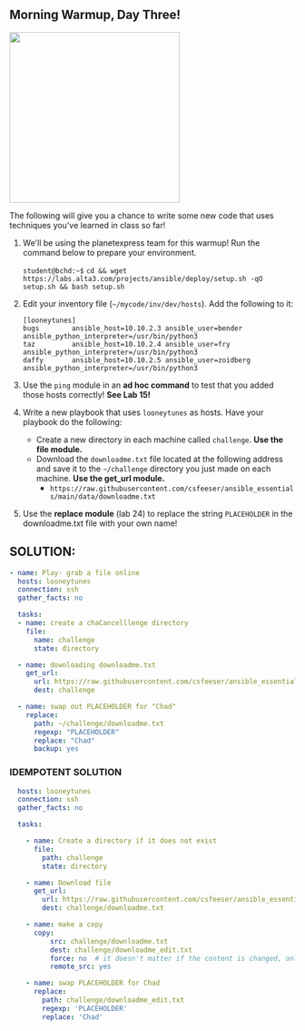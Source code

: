## Morning Warmup, Day Three!

<img src="https://miro.medium.com/max/1200/1*sssWakAf5erMGDqt9GACVA.jpeg" width="300"/>

The following will give you a chance to write some new code that uses techniques you've learned in class so far!

1. We'll be using the planetexpress team for this warmup! Run the command below to prepare your environment.

    `student@bchd:~$` `cd && wget https://labs.alta3.com/projects/ansible/deploy/setup.sh -qO setup.sh && bash setup.sh`

0. Edit your inventory file (`~/mycode/inv/dev/hosts`). Add the following to it:

    ```
    [looneytunes]
    bugs        ansible_host=10.10.2.3 ansible_user=bender ansible_python_interpreter=/usr/bin/python3
    taz         ansible_host=10.10.2.4 ansible_user=fry ansible_python_interpreter=/usr/bin/python3
    daffy       ansible_host=10.10.2.5 ansible_user=zoidberg ansible_python_interpreter=/usr/bin/python3
    ```
    
0. Use the `ping` module in an **ad hoc command** to test that you added those hosts correctly! **See Lab 15!**

0. Write a new playbook that uses `looneytunes` as hosts. Have your playbook do the following:
    - Create a new directory in each machine called `challenge`. **Use the file module.**
    - Download the `downloadme.txt` file located at the following address and save it to the `~/challenge` directory you just made on each machine. **Use the get_url module.**
        - `https://raw.githubusercontent.com/csfeeser/ansible_essentials/main/data/downloadme.txt`

0. Use the **replace module** (lab 24) to replace the string `PLACEHOLDER` in the downloadme.txt file with your own name!

## SOLUTION:

```yaml
- name: Play- grab a file online
  hosts: looneytunes
  connection: ssh
  gather_facts: no

  tasks:
  - name: create a chaCancelllenge directory
    file:
      name: challenge
      state: directory

  - name: downloading downloadme.txt
    get_url:
      url: https://raw.githubusercontent.com/csfeeser/ansible_essentials/main/data/downloadme.txt
      dest: challenge

  - name: swap out PLACEHOLDER for "Chad"
    replace:
      path: ~/challenge/downloadme.txt
      regexp: "PLACEHOLDER"
      replace: "Chad"
      backup: yes
```

### IDEMPOTENT SOLUTION

```yaml
  hosts: looneytunes
  connection: ssh
  gather_facts: no

  tasks:

    - name: Create a directory if it does not exist
      file:
        path: challenge
        state: directory

    - name: Download file
      get_url:
        url: https://raw.githubusercontent.com/csfeeser/ansible_essentials/main/data/downloadme.txt
        dest: challenge/downloadme.txt

    - name: make a copy
      copy:
          src: challenge/downloadme.txt
          dest: challenge/downloadme_edit.txt
          force: no  # it doesn't matter if the content is changed, only if the file exists
          remote_src: yes

    - name: swap PLACEHOLDER for Chad
      replace:
        path: challenge/downloadme_edit.txt
        regexp: 'PLACEHOLDER'
        replace: 'Chad'
```
